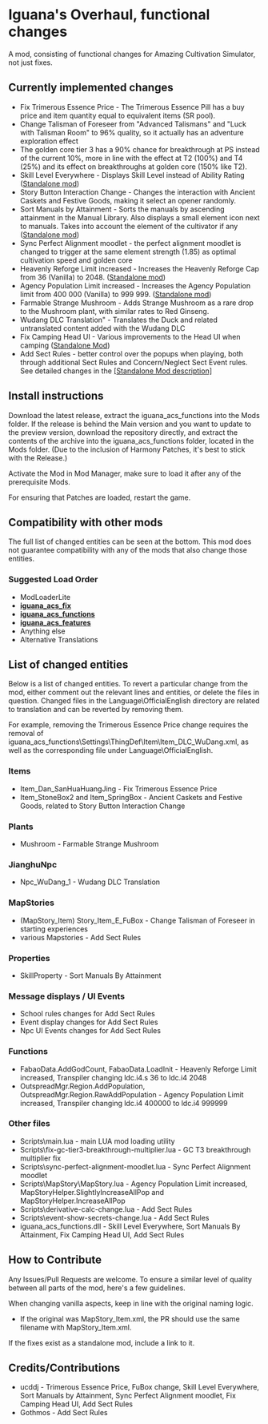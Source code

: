 # Iguana's Overhaul, functional changes
A mod, consisting of functional changes for Amazing Cultivation Simulator, not just fixes.

## Currently implemented changes

* Fix Trimerous Essence Price - The Trimerous Essence Pill has a buy price and item quantity equal to equivalent items (SR pool).
* Change Talisman of Foreseer from "Advanced Talismans" and "Luck with Talisman Room" to 96% quality, so it actually has an adventure exploration effect
* The golden core tier 3 has a 90% chance for breakthrough at PS instead of the current 10%, more in line with the effect at T2 (100%) and T4 (25%) and its effect on breakthroughs at golden core (150% like T2).
* Skill Level Everywhere - Displays Skill Level instead of Ability Rating ([Standalone mod](https://www.nexusmods.com/amazingcultivationsimulator/mods/20/))
* Story Button Interaction Change - Changes the interaction with Ancient Caskets and Festive Goods, making it select an opener randomly.
* Sort Manuals by Attainment - Sorts the manuals by ascending attainment in the Manual Library. Also displays a small element icon next to manuals. Takes into account the element of the cultivator if any ([Standalone mod](https://www.nexusmods.com/amazingcultivationsimulator/mods/21/))
* Sync Perfect Alignment moodlet - the perfect alignment moodlet is changed to trigger at the same element strength (1.85) as optimal cultivation speed and golden core
* Heavenly Reforge Limit increased - Increases the Heavenly Reforge Cap from 36 (Vanilla) to 2048. ([Standalone mod](https://mega.nz/file/O10BVYwR#N09NIqmaX3KZ_M72BKY-XJ6wlhlhTjH4DEvsj5qtElI))
* Agency Population Limit increased - Increases the Agency Population limit from 400 000 (Vanilla) to 999 999. ([Standalone mod](https://mega.nz/file/vwNA3RzY#ft7q0U-nhHHuCv7QHXRuJ1z0BCtpWrY6SFRkQlo-5Y8))
* Farmable Strange Mushroom - Adds Strange Mushroom as a rare drop to the Mushroom plant, with similar rates to Red Ginseng.
* Wudang DLC Translation" - Translates the Duck and related untranslated content added with the Wudang DLC
* Fix Camping Head UI - Various improvements to the Head UI when camping ([Standalone Mod](https://www.nexusmods.com/amazingcultivationsimulator/mods/22/))
* Add Sect Rules -  better control over the popups when playing, both through additional Sect Rules and Concern/Neglect Sect Event rules. See detailed changes in the [[Standalone Mod description]](https://www.nexusmods.com/amazingcultivationsimulator/mods/24)

## Install instructions

Download the latest release, extract the iguana_acs_functions into the Mods folder. If the release is behind the Main version and you want to update to the preview version, download the repository directly, and extract the contents of the archive into the iguana_acs_functions folder, located in the Mods folder.
(Due to the inclusion of Harmony Patches, it's best to stick with the Release.)

Activate the Mod in Mod Manager, make sure to load it after any of the prerequisite Mods.

For ensuring that Patches are loaded, restart the game.

## Compatibility with other mods

The full list of changed entities can be seen at the bottom. This mod does not guarantee compatibility with any of the mods that also change those entities.

### Suggested Load Order

* ModLoaderLite
* **[iguana_acs_fix](https://github.com/iguanacore/iguana_acs_fix)**
* **[iguana_acs_functions](https://github.com/iguanacore/iguana_acs_functions)**
* **[iguana_acs_features](https://github.com/iguanacore/iguana_acs_features)**
* Anything else
* Alternative Translations

## List of changed entities

Below is a list of changed entities. To revert a particular change from the mod, either comment out the relevant lines and entities, or delete the files in question. Changed files in the Language\OfficialEnglish directory are related to translation and can be reverted by removing them.

For example, removing the Trimerous Essence Price change requires the removal of iguana_acs_functions\Settings\ThingDef\Item\Item_DLC_WuDang.xml, as well as the corresponding file under Language\OfficialEnglish.

### Items

* Item_Dan_SanHuaHuangJing - Fix Trimerous Essence Price
* Item_StoneBox2 and Item_SpringBox - Ancient Caskets and Festive Goods, related to Story Button Interaction Change

### Plants

* Mushroom - Farmable Strange Mushroom

### JianghuNpc

* Npc_WuDang_1 - Wudang DLC Translation

### MapStories

* (MapStory_Item) Story_Item_E_FuBox - Change Talisman of Foreseer in starting experiences
* various Mapstories - Add Sect Rules

### Properties

* SkillProperty - Sort Manuals By Attainment

### Message displays / UI Events
* School rules changes for Add Sect Rules
* Event display changes for Add Sect Rules
* Npc UI Events changes for Add Sect Rules

### Functions

* FabaoData.AddGodCount, FabaoData.LoadInit - Heavenly Reforge Limit increased, Transpiler changing ldc.i4.s 36 to ldc.i4 2048
* OutspreadMgr.Region.AddPopulation, OutspreadMgr.Region.RawAddPopulation - Agency Population Limit increased, Transpiler changing ldc.i4 400000 to ldc.i4 999999

### Other files

* Scripts\main.lua - main LUA mod loading utility
* Scripts\fix-gc-tier3-breakthrough-multiplier.lua - GC T3 breakthrough multiplier fix
* Scripts\sync-perfect-alignment-moodlet.lua - Sync Perfect Alignment moodlet
* Scripts\MapStory\MapStory.lua - Agency Population Limit increased, MapStoryHelper.SlightlyIncreaseAllPop and MapStoryHelper.IncreaseAllPop
* Scripts\derivative-calc-change.lua - Add Sect Rules
* Scripts\event-show-secrets-change.lua - Add Sect Rules
* iguana_acs_functions.dll - Skill Level Everywhere, Sort Manuals By Attainment, Fix Camping Head UI, Add Sect Rules

## How to Contribute

Any Issues/Pull Requests are welcome. To ensure a similar level of quality between all parts of the mod, here's a few guidelines.

When changing vanilla aspects, keep in line with the original naming logic.
* If the original was MapStory_Item.xml, the PR should use the same filename with MapStory_Item.xml.

If the fixes exist as a standalone mod, include a link to it.

## Credits/Contributions

* ucddj - Trimerous Essence Price, FuBox change, Skill Level Everywhere, Sort Manuals by Attainment, Sync Perfect Alignment moodlet, Fix Camping Head UI, Add Sect Rules
* Gothmos - Add Sect Rules